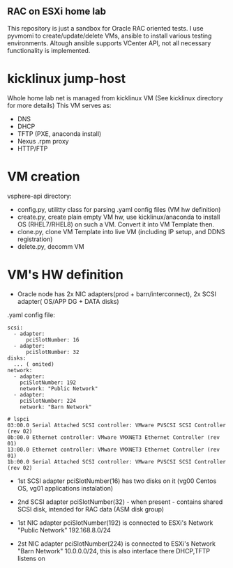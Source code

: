 ## RAC on ESXi home lab

This repository is just a sandbox for Oracle RAC oriented tests.
I use pyvmomi to create/update/delete VMs, ansible to install various testing environments.
Altough ansible supports VCenter API, not all necessary functionality is implemented.

# kicklinux jump-host
Whole home lab net is managed from kicklinux VM (See kicklinux directory for more details)
This VM serves as:
 - DNS
 - DHCP
 - TFTP (PXE, anaconda install)
 - Nexus .rpm proxy
 - HTTP/FTP


# VM creation
vsphere-api directory:
 - config.py, utilitty class for parsing .yaml config files (VM hw definition)
 - create.py, create plain empty VM hw, use kicklinux/anaconda to install OS (RHEL7/RHEL8) on such a VM. Convert it into VM Template then.
 - clone.py, clone VM Template into live VM (including IP setup, and DDNS registration)
 - delete.py, decomm VM

# VM's HW definition
- Oracle node has 2x NIC adapters(prod + barn/interconnect), 2x SCSI adapter( OS/APP DG + DATA disks)


.yaml config file:

    scsi:
      - adapter:
          pciSlotNumber: 16
      - adapter:
          pciSlotNumber: 32
    disks:
      ... ( omited)
    network:
      - adapter:
        pciSlotNumber: 192
        network: "Public Network"
      - adapter:
        pciSlotNumber: 224
        network: "Barn Network"

    # lspci
    03:00.0 Serial Attached SCSI controller: VMware PVSCSI SCSI Controller (rev 02)
    0b:00.0 Ethernet controller: VMware VMXNET3 Ethernet Controller (rev 01) 
    13:00.0 Ethernet controller: VMware VMXNET3 Ethernet Controller (rev 01)
    1b:00.0 Serial Attached SCSI controller: VMware PVSCSI SCSI Controller (rev 02)

- 1st SCSI adapter pciSlotNumber(16) has two disks on it (vg00 Centos OS, vg01 applications instalation)
- 2nd SCSI adapter pciSlotNumber(32) - when present - contains shared SCSI disk, intended for RAC data (ASM disk group)

- 1st NIC adapter pciSlotNumber(192) is connected to ESXi's Network "Public Network" 192.168.8.0/24
- 2st NIC adapter pciSlotNumber(224) is connected to ESXi's Network "Barn Network" 10.0.0.0/24, this is also interface there DHCP,TFTP listens on
